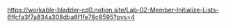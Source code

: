 https://workable-bladder-cd0.notion.site/Lab-02-Member-Initialize-Lists-6ffcfa3f7a834a308dba6f1fe78c8595?pvs=4
